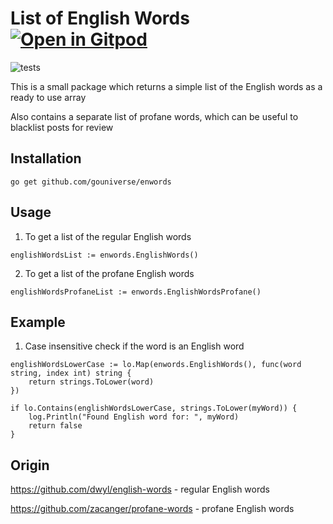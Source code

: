 # List of English Words <a href="https://github.com/gouniverse/enwords" style="float:right:"><img src="https://gitpod.io/button/open-in-gitpod.svg" alt="Open in Gitpod" loading="lazy"></a>

![tests](https://github.com/gouniverse/enwords/workflows/tests/badge.svg)

This is a small package which returns a simple list of the English words as a ready to use array

Also contains a separate list of profane words, which can be useful to blacklist posts for review

## Installation

```golang
go get github.com/gouniverse/enwords
```

## Usage

1. To get a list of the regular English words

```golang
englishWordsList := enwords.EnglishWords()
```


2. To get a list of the profane English words

```golang
englishWordsProfaneList := enwords.EnglishWordsProfane()
```

## Example

1. Case insensitive check if the word is an English word

```golang
englishWordsLowerCase := lo.Map(enwords.EnglishWords(), func(word string, index int) string {
	return strings.ToLower(word)
})
  
if lo.Contains(englishWordsLowerCase, strings.ToLower(myWord)) {
	log.Println("Found English word for: ", myWord)
	return false
}
```


## Origin

https://github.com/dwyl/english-words - regular English words

https://github.com/zacanger/profane-words - profane English words
